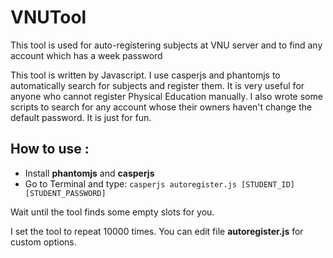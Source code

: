 # VNUTool
This tool is used for auto-registering subjects at VNU server and to find any account which has a week password

This tool is written by Javascript. I use casperjs and phantomjs to automatically search for subjects and register them. It is very useful for anyone who cannot register Physical Education manually.
I also wrote some scripts to search for any account whose their owners haven't change the default password. It is just for fun.

## How to use :
- Install **phantomjs** and **casperjs**
- Go to Terminal and type: 
  ```casperjs autoregister.js [STUDENT_ID] [STUDENT_PASSWORD]```

Wait until the tool finds some empty slots for you.

I set the tool to repeat 10000 times. You can edit file **autoregister.js** for custom options.
